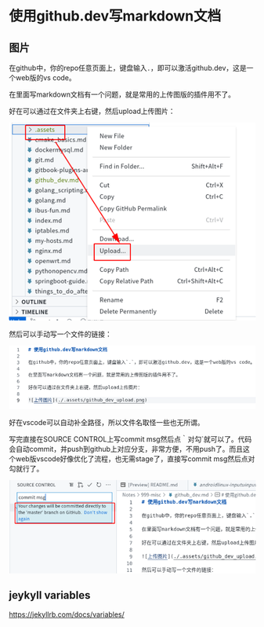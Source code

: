 # 使用github.dev写markdown文档

## 图片

在github中，你的repo任意页面上，键盘输入`.`，即可以激活github.dev，这是一个web版的vs code。

在里面写markdown文档有一个问题，就是常用的上传图版的插件用不了。

好在可以通过在文件夹上右键，然后upload上传图片：

![上传图片](assets/github_dev_upload.png)

然后可以手动写一个文件的链接：

![手写链接](assets/github_dev_insertlink.png)

好在vscode可以自动补全路径，所以文件名取怪一些也无所谓。

写完直接在SOURCE CONTROL上写commit msg然后点｀对勾`就可以了。代码会自动commit，并push到github上对应分支，非常方便，不用push了。而且这个web版vscode好像优化了流程，也无需stage了，直接写commit msg然后点对勾就行了。

![commit](assets/githhub_dev_commit.png)

## jeykyll variables

https://jekyllrb.com/docs/variables/


